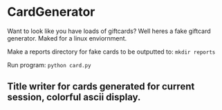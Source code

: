 # CardGenerator

Want to look like you have loads of giftcards? Well heres a fake giftcard generator.
Maked for a linux enviornment.

Make a reports directory for fake cards to be outputted to:
```mkdir reports```

Run program:
```python card.py```

Title writer for cards generated for current session, colorful ascii display.
---
